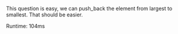 This question is easy, we can push_back the element from largest to smallest. That should be easier.

Runtime: 104ms
